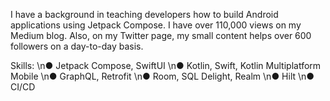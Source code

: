 I have a background in teaching developers how to build Android applications using Jetpack Compose. I have over 110,000 views on my Medium blog. Also, on my Twitter page, my small content helps over 600 followers on a day-to-day basis.

Skills: 
\n● Jetpack Compose, SwiftUI
\n● Kotlin, Swift, Kotlin Multiplatform Mobile
\n● GraphQL, Retrofit
\n● Room, SQL Delight, Realm
\n● Hilt
\n● CI/CD
